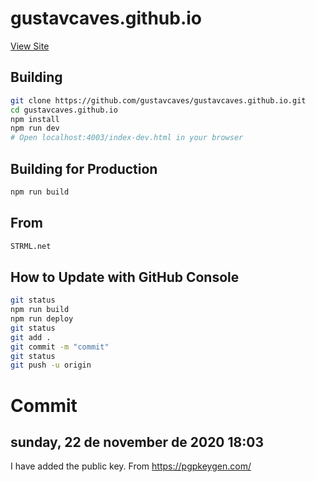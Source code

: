 gustavcaves.github.io
=========

[View Site](https://gustavcaves.github.io/)

Building
--------

```bash
git clone https://github.com/gustavcaves/gustavcaves.github.io.git
cd gustavcaves.github.io
npm install
npm run dev
# Open localhost:4003/index-dev.html in your browser
```

Building for Production
--------

```bash
npm run build
```

From
--------

```bash
STRML.net
```

How to Update with GitHub Console
--------

```bash
git status
npm run build
npm run deploy
git status
git add .
git commit -m "commit"
git status
git push -u origin
```

# Commit

## sunday, 22 de november de 2020 18:03
I have added the public key. From https://pgpkeygen.com/ 